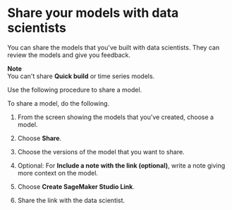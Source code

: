 # Share your models with data scientists<a name="canvas-collaborate"></a>

You can share the models that you've built with data scientists\. They can review the models and give you feedback\.

**Note**  
You can't share **Quick build** or time series models\.

Use the following procedure to share a model\.

To share a model, do the following\.

1. From the screen showing the models that you've created, choose a model\.

1. Choose **Share**\.

1. Choose the versions of the model that you want to share\.

1. Optional: For **Include a note with the link \(optional\)**, write a note giving more context on the model\.

1. Choose **Create SageMaker Studio Link**\.

1. Share the link with the data scientist\.